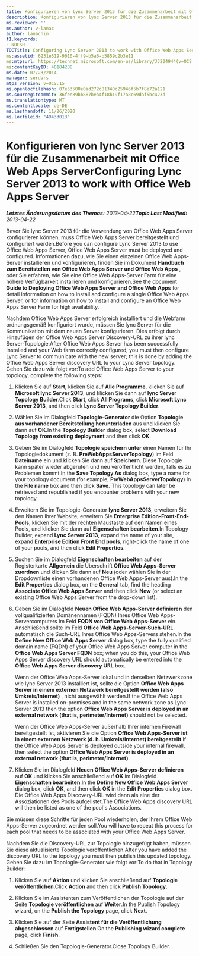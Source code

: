 ```yaml
---
title: Konfigurieren von lync Server 2013 für die Zusammenarbeit mit Office Web Apps Server
description: Konfigurieren von lync Server 2013 für die Zusammenarbeit mit Office Web Apps Server
ms.reviewer: ''
ms.author: v-lanac
author: lanachin
f1.keywords:
- NOCSH
TOCTitle: Configuring Lync Server 2013 to work with Office Web Apps Server
ms:assetid: 6231e519-9010-4ff9-b5a6-b5859c2b3e11
ms:mtpsurl: https://technet.microsoft.com/en-us/library/JJ204944(v=OCS.15)
ms:contentKeyID: 48184288
ms.date: 07/23/2014
manager: serdars
mtps_version: v=OCS.15
ms.openlocfilehash: 07e53500e0ad272c81340c25946f5b7f8e72a121
ms.sourcegitcommit: 36fee89bb887bea4f18b19f17a8c69daf5bc423d
ms.translationtype: MT
ms.contentlocale: de-DE
ms.lasthandoff: 11/26/2020
ms.locfileid: "49433013"
---
```

# <a name="configuring-lync-server-2013-to-work-with-office-web-apps-server"></a><span data-ttu-id="2b184-103">Konfigurieren von lync Server 2013 für die Zusammenarbeit mit Office Web Apps Server</span><span class="sxs-lookup"><span data-stu-id="2b184-103">Configuring Lync Server 2013 to work with Office Web Apps Server</span></span>

<div data-xmlns="http://www.w3.org/1999/xhtml">

<div class="topic" data-xmlns="http://www.w3.org/1999/xhtml" data-msxsl="urn:schemas-microsoft-com:xslt" data-cs="https://msdn.microsoft.com/">

<div data-asp="https://msdn2.microsoft.com/asp">



</div>

<div id="mainSection">

<div id="mainBody"><span data-ttu-id="2b184-104">

<span> </span></span><span class="sxs-lookup"><span data-stu-id="2b184-104">

<span> </span></span></span>

<span data-ttu-id="2b184-105">_**Letztes Änderungsdatum des Themas:** 2013-04-22_</span><span class="sxs-lookup"><span data-stu-id="2b184-105">_**Topic Last Modified:** 2013-04-22_</span></span>

<span data-ttu-id="2b184-106">Bevor Sie lync Server 2013 für die Verwendung von Office Web Apps Server konfigurieren können, muss Office Web Apps Server bereitgestellt und konfiguriert werden.</span><span class="sxs-lookup"><span data-stu-id="2b184-106">Before you can configure Lync Server 2013 to use Office Web Apps Server, Office Web Apps Server must be deployed and configured.</span></span> <span data-ttu-id="2b184-107">Informationen dazu, wie Sie einen einzelnen Office Web Apps-Server installieren und konfigurieren, finden Sie im Dokument **Handbuch zum Bereitstellen von Office Web Apps Server und Office Web Apps** , oder Sie erfahren, wie Sie eine Office Web Apps-Server Farm für eine höhere Verfügbarkeit installieren und konfigurieren.</span><span class="sxs-lookup"><span data-stu-id="2b184-107">See the document **Guide to Deploying Office Web Apps Server and Office Web Apps** for detail information on how to install and configure a single Office Web Apps Server, or for information on how to install and configure an Office Web Apps Server Farm for high availability.</span></span>

<span data-ttu-id="2b184-108">Nachdem Office Web Apps Server erfolgreich installiert und die Webfarm ordnungsgemäß konfiguriert wurde, müssen Sie lync Server für die Kommunikation mit dem neuen Server konfigurieren. Dies erfolgt durch Hinzufügen der Office Web Apps Server Discovery-URL zu ihrer lync Server-Topologie.</span><span class="sxs-lookup"><span data-stu-id="2b184-108">After Office Web Apps Server has been successfully installed and your Web farm correctly configured, you must then configure Lync Server to communicate with the new server; this is done by adding the Office Web Apps Server discovery URL to your Lync Server topology.</span></span> <span data-ttu-id="2b184-109">Gehen Sie dazu wie folgt vor:</span><span class="sxs-lookup"><span data-stu-id="2b184-109">To add Office Web Apps Server to your topology, complete the following steps:</span></span>

1.  <span data-ttu-id="2b184-110">Klicken Sie auf **Start**, klicken Sie auf **Alle Programme**, klicken Sie auf **Microsoft lync Server 2013**, und klicken Sie dann auf **lync Server Topology Builder**.</span><span class="sxs-lookup"><span data-stu-id="2b184-110">Click **Start**, click **All Programs**, click **Microsoft Lync Server 2013**, and then click **Lync Server Topology Builder**.</span></span>

2.  <span data-ttu-id="2b184-111">Wählen Sie im Dialogfeld **Topologie-Generator** die Option **Topologie aus vorhandener Bereitstellung herunterladen** aus und klicken Sie dann auf **OK**.</span><span class="sxs-lookup"><span data-stu-id="2b184-111">In the **Topology Builder** dialog box, select **Download Topology from existing deployment** and then click **OK**.</span></span>

3.  <span data-ttu-id="2b184-p103">Geben Sie im Dialogfeld **Topologie speichern unter** einen Namen für Ihr Topologiedokument (z. B. **PreWebAppsServerTopology**) im Feld **Dateiname** ein und klicken Sie dann auf **Speichern**. Diese Topologie kann später wieder abgerufen und neu veröffentlicht werden, falls es zu Problemen kommt.</span><span class="sxs-lookup"><span data-stu-id="2b184-p103">In the **Save Topology As** dialog box, type a name for your topology document (for example, **PreWebAppsServerTopology**) in the **File name** box and then click **Save**. This topology can later be retrieved and republished if you encounter problems with your new topology.</span></span>

4.  <span data-ttu-id="2b184-114">Erweitern Sie im Topologie-Generator **lync Server 2013**, erweitern Sie den Namen Ihrer Website, erweitern Sie **Enterprise Edition-Front-End-Pools**, klicken Sie mit der rechten Maustaste auf den Namen eines Pools, und klicken Sie dann auf **Eigenschaften bearbeiten**.</span><span class="sxs-lookup"><span data-stu-id="2b184-114">In Topology Builder, expand **Lync Server 2013**, expand the name of your site, expand **Enterprise Edition Front End pools**, right-click the name of one of your pools, and then click **Edit Properties**.</span></span>

5.  <span data-ttu-id="2b184-115">Suchen Sie im Dialogfeld **Eigenschaften bearbeiten** auf der Registerkarte **Allgemein** die Überschrift **Office Web Apps-Server zuordnen** und klicken Sie dann auf **Neu** (oder wählen Sie in der Dropdownliste einen vorhandenen Office Web Apps-Server aus).</span><span class="sxs-lookup"><span data-stu-id="2b184-115">In the **Edit Properties** dialog box, on the **General** tab, find the heading **Associate Office Web Apps Server** and then click **New** (or select an existing Office Web Apps Server from the drop-down list).</span></span>

6.  <span data-ttu-id="2b184-116">Geben Sie im Dialogfeld **Neuen Office Web Apps-Server definieren** den vollqualifizierten Domänennamen (FQDN) Ihres Office Web Apps-Servercomputers im Feld **FQDN von Office Web Apps-Server** ein. Anschließend sollte im Feld **Office Web Apps-Server-Such-URL** automatisch die Such-URL Ihres Office Web Apps-Servers stehen.</span><span class="sxs-lookup"><span data-stu-id="2b184-116">In the **Define New Office Web Apps Server** dialog box, type the fully qualified domain name (FQDN) of your Office Web Apps Server computer in the **Office Web Apps Server FQDN** box; when you do this, your Office Web Apps Server discovery URL should automatically be entered into the **Office Web Apps Server discovery URL** box.</span></span>
    
    <span data-ttu-id="2b184-117">Wenn der Office Web Apps-Server lokal und in derselben Netzwerkzone wie lync Server 2013 installiert ist, sollte die Option **Office Web Apps Server in einem externen Netzwerk bereitgestellt werden (also Umkreis/Internet)** , nicht ausgewählt werden.</span><span class="sxs-lookup"><span data-stu-id="2b184-117">If the Office Web Apps Server is installed on-premises and in the same network zone as Lync Server 2013 then the option **Office Web Apps Server is deployed in an external network (that is, perimeter/Internet)** should not be selected.</span></span>
    
    <span data-ttu-id="2b184-118">Wenn der Office Web Apps-Server außerhalb Ihrer internen Firewall bereitgestellt ist, aktivieren Sie die Option **Office Web Apps-Server ist in einem externen Netzwerk (d. h. Umkreis/Internet) bereitgestellt**.</span><span class="sxs-lookup"><span data-stu-id="2b184-118">If the Office Web Apps Server is deployed outside your internal firewall, then select the option **Office Web Apps Server is deployed in an external network (that is, perimeter/Internet)**.</span></span>

7.  <span data-ttu-id="2b184-119">Klicken Sie im Dialogfeld **Neuen Office Web Apps-Server definieren** auf **OK** und klicken Sie anschließend auf **OK** im Dialogfeld **Eigenschaften bearbeiten**.</span><span class="sxs-lookup"><span data-stu-id="2b184-119">In the **Define New Office Web Apps Server** dialog box, click **OK**, and then click **OK** in the **Edit Properties** dialog box.</span></span> <span data-ttu-id="2b184-120">Die Office Web Apps Discovery-URL wird dann als eine der Assoziationen des Pools aufgelistet.</span><span class="sxs-lookup"><span data-stu-id="2b184-120">The Office Web Apps discovery URL will then be listed as one of the pool's Associations.</span></span>

<span data-ttu-id="2b184-121">Sie müssen diese Schritte für jeden Pool wiederholen, der Ihrem Office Web Apps-Server zugeordnet werden soll.</span><span class="sxs-lookup"><span data-stu-id="2b184-121">You will have to repeat this process for each pool that needs to be associated with your Office Web Apps Server.</span></span>

<span data-ttu-id="2b184-122">Nachdem Sie die Discovery-URL zur Topologie hinzugefügt haben, müssen Sie diese aktualisierte Topologie veröffentlichen.</span><span class="sxs-lookup"><span data-stu-id="2b184-122">After you have added the discovery URL to the topology you must then publish this updated topology.</span></span> <span data-ttu-id="2b184-123">Gehen Sie dazu im Topologie-Generator wie folgt vor:</span><span class="sxs-lookup"><span data-stu-id="2b184-123">To do that in Topology Builder:</span></span>

1.  <span data-ttu-id="2b184-124">Klicken Sie auf **Aktion** und klicken Sie anschließend auf **Topologie veröffentlichen**.</span><span class="sxs-lookup"><span data-stu-id="2b184-124">Click **Action** and then click **Publish Topology**.</span></span>

2.  <span data-ttu-id="2b184-125">Klicken Sie im Assistenten zum Veröffentlichen der Topologie auf der Seite **Topologie veröffentlichen** auf **Weiter**.</span><span class="sxs-lookup"><span data-stu-id="2b184-125">In the Publish Topology wizard, on the **Publish the Topology** page, click **Next**.</span></span>

3.  <span data-ttu-id="2b184-126">Klicken Sie auf der Seite **Assistent für die Veröffentlichung abgeschlossen** auf **Fertigstellen**.</span><span class="sxs-lookup"><span data-stu-id="2b184-126">On the **Publishing wizard complete** page, click **Finish**.</span></span>

4.  <span data-ttu-id="2b184-127">Schließen Sie den Topologie-Generator.</span><span class="sxs-lookup"><span data-stu-id="2b184-127">Close Topology Builder.</span></span>

<span data-ttu-id="2b184-128"></div>

<span> </span>

</div>

</div>

</span><span class="sxs-lookup"><span data-stu-id="2b184-128"></div>

<span> </span>

</div>

</div>

</span></span></div>

